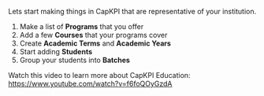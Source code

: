 Lets start making things in CapKPI that are representative of your institution.

1. Make a list of **Programs** that you offer
1. Add a few **Courses** that your programs cover
1. Create **Academic Terms** and **Academic Years**
1. Start adding **Students**
1. Group your students into **Batches**

Watch this video to learn more about CapKPI Education: https://www.youtube.com/watch?v=f6foQOyGzdA
